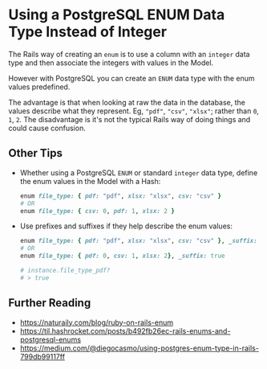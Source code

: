 Using a PostgreSQL ENUM Data Type Instead of Integer
================================================================================

The Rails way of creating an `enum` is to use a column with an `integer`
data type and then associate the integers with values in the Model.

However with PostgreSQL you can create an `ENUM` data type with the enum
values predefined.

The advantage is that when looking at raw the data in the database, the values
describe what they represent. Eg, `"pdf"`, `"csv"`, `"xlsx"`; rather than `0`,
`1`, `2`. The disadvantage is it's not the typical Rails way of doing things
and could cause confusion.

Other Tips
--------------------------------------------------------------------------------

* Whether using a PostgreSQL `ENUM` or standard `integer` data type, define the
  enum values in the Model with a Hash:

  ```ruby
  enum file_type: { pdf: "pdf", xlsx: "xlsx", csv: "csv" }
  # OR
  enum file_type: { csv: 0, pdf: 1, xlsx: 2 }
  ```

* Use prefixes and suffixes if they help describe the enum values:

  ```ruby
  enum file_type: { pdf: "pdf", xlsx: "xlsx", csv: "csv" }, _suffix: true
  # OR
  enum file_type: { pdf: 0, csv: 1, xlsx: 2}, _suffix: true

  # instance.file_type_pdf?
  # > true
  ```


Further Reading
--------------------------------------------------------------------------------

* https://naturaily.com/blog/ruby-on-rails-enum
* https://til.hashrocket.com/posts/b492fb26ec-rails-enums-and-postgresql-enums
* https://medium.com/@diegocasmo/using-postgres-enum-type-in-rails-799db99117ff
